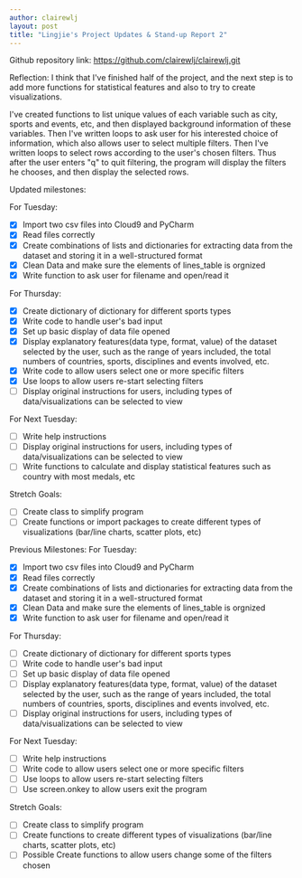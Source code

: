 ```yaml
---
author: clairewlj
layout: post
title: "Lingjie's Project Updates & Stand-up Report 2"
---
```


Github repository link: https://github.com/clairewlj/clairewlj.git

Reflection: I think that I've finished half of the project, and the next step is to add more functions for statistical features and also to try to create visualizations.

I've created functions to list unique values of each variable such as city, sports and events, etc, and then displayed background information of these variables. Then I've written loops to ask user for his interested choice of information, which also allows user to select multiple filters. Then I've written loops to select rows according to the user's chosen filters. Thus after the user enters "q" to quit filtering, the program will display the filters he chooses, and then display the selected rows.

Updated milestones:

For Tuesday:

- [x] Import two csv files into Cloud9 and PyCharm
- [x] Read files correctly
- [x] Create combinations of lists and dictionaries for extracting data from the dataset and storing it in a well-structured format
- [x] Clean Data and make sure the elements of lines_table is orgnized
- [x] Write function to ask user for filename and open/read it

For Thursday:

- [x] Create dictionary of dictionary for different sports types
- [x] Write code to handle user's bad input
- [x] Set up basic display of data file opened 
- [x] Display explanatory features(data type, format, value) of the dataset selected by the user, such as the range of years included, the total numbers of countries, sports, disciplines and events involved, etc.
- [x] Write code to allow users select one or more specific filters
- [x] Use loops to allow users re-start selecting filters
- [ ] Display original instructions for users, including types of data/visualizations can be selected to view

For Next Tuesday:
- [ ] Write help instructions
- [ ] Display original instructions for users, including types of data/visualizations can be selected to view
- [ ] Write functions to calculate and display statistical features such as country with most medals, etc

Stretch Goals:

- [ ] Create class to simplify program
- [ ] Create functions or import packages to create different types of visualizations (bar/line charts, scatter plots, etc)

Previous Milestones:
For Tuesday:

- [x] Import two csv files into Cloud9 and PyCharm
- [x] Read files correctly
- [x] Create combinations of lists and dictionaries for extracting data from the dataset and storing it in a well-structured format
- [x] Clean Data and make sure the elements of lines_table is orgnized
- [x] Write function to ask user for filename and open/read it

For Thursday:

- [ ] Create dictionary of dictionary for different sports types
- [ ] Write code to handle user's bad input
- [ ] Set up basic display of data file opened 
- [ ] Display explanatory features(data type, format, value) of the dataset selected by the user, such as the range of years included, the total numbers of countries, sports, disciplines and events involved, etc.
- [ ] Display original instructions for users, including types of data/visualizations can be selected to view

For Next Tuesday:

- [ ] Write help instructions
- [ ] Write code to allow users select one or more specific filters
- [ ] Use loops to allow users re-start selecting filters
- [ ] Use screen.onkey to allow users exit the program

Stretch Goals:

- [ ] Create class to simplify program
- [ ] Create functions to create different types of visualizations (bar/line charts, scatter plots, etc)
- [ ] Possible Create functions to allow users change some of the filters chosen
